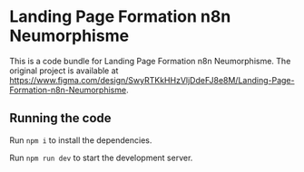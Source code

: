 
  # Landing Page Formation n8n Neumorphisme

  This is a code bundle for Landing Page Formation n8n Neumorphisme. The original project is available at https://www.figma.com/design/SwyRTKkHHzVljDdeFJ8e8M/Landing-Page-Formation-n8n-Neumorphisme.

  ## Running the code

  Run `npm i` to install the dependencies.

  Run `npm run dev` to start the development server.
  